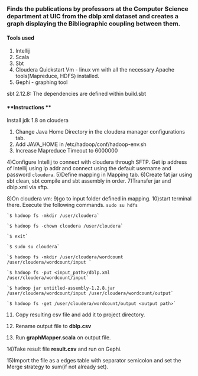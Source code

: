 ### Finds the publications by professors at the Computer Science department at UIC from the dblp xml dataset and creates a graph displaying the Bibliographic coupling between them.

#### **Tools used**
1) Intellij
2) Scala
3) Sbt
4) Cloudera Quickstart Vm - linux vm with all the necessary Apache tools(Mapreduce, HDFS) installed.
5) Gephi - graphing tool

sbt 2.12.8: The dependencies are defined within build.sbt
#### **Instructions **
Install jdk 1.8 on cloudera

1) Change Java Home Directory in the cloudera manager configurations tab. 
2) Add JAVA_HOME in /etc/hadoop/conf/hadoop-env.sh
3) Increase Mapreduce Timeout to 6000000

4)Configure Intellij to connect with cloudera through SFTP. Get ip address of Intellij using ip addr
and connect using the default username and password `cloudera`.
5)Define mapping in Mapping tab.
6)Create fat jar using sbt clean, sbt compile and sbt assembly in order.
7)Transfer jar and dblp.xml via sftp.

8)On cloudera vm:
9)go to input folder defined in mapping.
10)start terminal there. Execute the following commands.
	`sudo su hdfs`
	
  	`$ hadoop fs -mkdir /user/cloudera`
	
	`$ hadoop fs -chown cloudera /user/cloudera`
	
	`$ exit`
	
	`$ sudo su cloudera`
	
	`$ hadoop fs -mkdir /user/cloudera/wordcount /user/cloudera/wordcount/input `
	
	`$ hadoop fs -put <input_path>/dblp.xml  /user/cloudera/wordcount/input`
	
	`$ hadoop jar untitled-assembly-1.2.8.jar /user/cloudera/wordcount/input /user/cloudera/wordcount/output`
	
	`$ hadoop fs -get /user/cloudera/wordcount/output <output path>`

11) Copy resulting csv file and add it to project directory.

12) Rename output file to **dblp.csv**

13) Run **graphMapper.scala** on output file.

14)Take result file **result.csv** and run on Gephi.

15)Import the file as a edges table with separator semicolon and set the Merge strategy to sum(if not already set).


